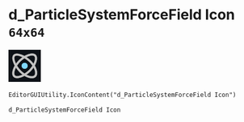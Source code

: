 # d_ParticleSystemForceField Icon `64x64`
<img src="/img/d_ParticleSystemForceField%20Icon.png" width=64 height=64>

``` CSharp
EditorGUIUtility.IconContent("d_ParticleSystemForceField Icon")
```
```
d_ParticleSystemForceField Icon
```
